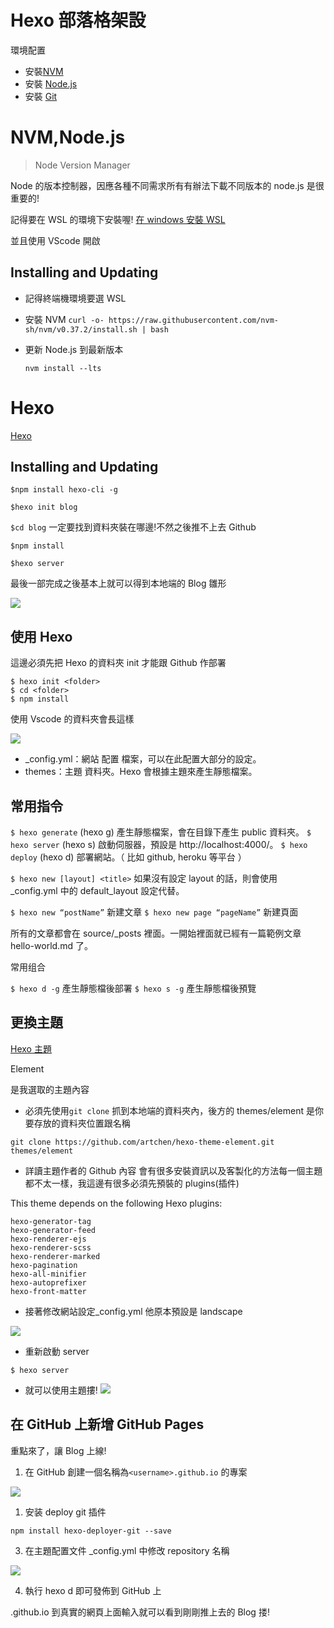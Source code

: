 # Hexo 部落格架設

環境配置

- 安裝[NVM](https://github.com/nvm-sh/nvm)
- 安裝 [Node.js](https://nodejs.org/en/)
- 安裝 [Git](https://git-scm.com/)

# NVM,Node.js

> Node Version Manager

Node 的版本控制器，因應各種不同需求所有有辦法下載不同版本的 node.js 是很重要的!

記得要在 WSL 的環境下安裝喔!
[在 windows 安裝 WSL](https://hackmd.io/csXtjcARRWmb9AS3mKC1oQ)

並且使用 VScode 開啟

## Installing and Updating

- 記得終端機環境要選 WSL

- 安裝 NVM
  `curl -o- https://raw.githubusercontent.com/nvm-sh/nvm/v0.37.2/install.sh | bash`

- 更新 Node.js 到最新版本

  `nvm install --lts`

# Hexo

[Hexo](https://hexo.io/zh-tw/)

## Installing and Updating

`$npm install hexo-cli -g`

`$hexo init blog`

`$cd blog` 一定要找到資料夾裝在哪邊!不然之後推不上去 Github

`$npm install`

`$hexo server`

最後一部完成之後基本上就可以得到本地端的 Blog 雛形

![](https://i.imgur.com/XSOHz0O.png)

## 使用 Hexo

這邊必須先把 Hexo 的資料夾 init 才能跟 Github 作部署

```
$ hexo init <folder>
$ cd <folder>
$ npm install
```

使用 Vscode 的資料夾會長這樣

![](https://i.imgur.com/zjxzycC.png)

- \_config.yml：網站 配置 檔案，可以在此配置大部分的設定。
- themes：主題 資料夾。Hexo 會根據主題來產生靜態檔案。

## 常用指令

`$ hexo generate` (hexo g) 產生靜態檔案，會在目錄下產生 public 資料夾。
`$ hexo server` (hexo s) 啟動伺服器，預設是 http://localhost:4000/。
`$ hexo deploy` (hexo d) 部署網站。（ 比如 github, heroku 等平台 ）

`$ hexo new [layout] <title>` 如果沒有設定 layout 的話，則會使用 \_config.yml 中的 default_layout 設定代替。

`$ hexo new “postName”` 新建文章
`$ hexo new page “pageName”` 新建頁面

所有的文章都會在 source/\_posts 裡面。一開始裡面就已經有一篇範例文章 hello-world.md 了。

常用组合

`$ hexo d -g` 產生靜態檔後部署
`$ hexo s -g` 產生靜態檔後預覽

## 更換主題

[Hexo 主題](https://hexo.io/themes/)

Element

是我選取的主題內容

- 必須先使用`git clone`
  抓到本地端的資料夾內，後方的 themes/element 是你要存放的資料夾位置跟名稱

`git clone https://github.com/artchen/hexo-theme-element.git themes/element`

- 詳讀主題作者的 Github 內容
  會有很多安裝資訊以及客製化的方法每一個主題都不太一樣，我這邊有很多必須先預裝的 plugins(插件)

This theme depends on the following Hexo plugins:

```
hexo-generator-tag
hexo-generator-feed
hexo-renderer-ejs
hexo-renderer-scss
hexo-renderer-marked
hexo-pagination
hexo-all-minifier
hexo-autoprefixer
hexo-front-matter
```

- 接著修改網站設定\_config.yml
  他原本預設是 landscape

![](https://i.imgur.com/p8oEqjl.png)

- 重新啟動 server

`$ hexo server`

- 就可以使用主題摟!
  ![](https://i.imgur.com/L3WEgGZ.png)

## 在 GitHub 上新增 GitHub Pages

重點來了，讓 Blog 上線!

1. 在 GitHub 創建一個名稱為`<username>.github.io` 的專案

![](https://i.imgur.com/JRF24hO.png)

1. 安装 deploy git 插件

`npm install hexo-deployer-git --save`

3. 在主題配置文件 \_config.yml 中修改 repository 名稱

![](https://i.imgur.com/Yf9M7VM.png)

4. 執行 hexo d 即可發佈到 GitHub 上

<username>.github.io 到真實的網頁上面輸入就可以看到剛剛推上去的 Blog 搂!

